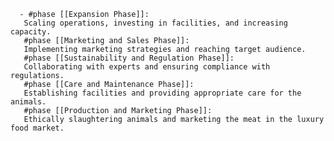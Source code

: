       - #phase [[Expansion Phase]]:
       Scaling operations, investing in facilities, and increasing capacity.
       #phase [[Marketing and Sales Phase]]:
       Implementing marketing strategies and reaching target audience.
       #phase [[Sustainability and Regulation Phase]]:
       Collaborating with experts and ensuring compliance with regulations.
       #phase [[Care and Maintenance Phase]]:
       Establishing facilities and providing appropriate care for the animals.
       #phase [[Production and Marketing Phase]]:
       Ethically slaughtering animals and marketing the meat in the luxury food market.


